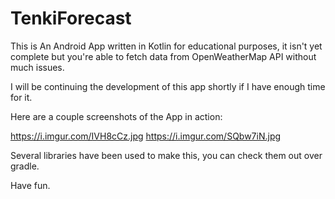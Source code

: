 # TenkiForecast

This is An Android App written in Kotlin for educational purposes, it isn't yet complete but you're able to fetch data from OpenWeatherMap API without much issues.

I will be continuing the development of this app shortly if I have enough time for it.

Here are a couple screenshots of the App in action:

https://i.imgur.com/IVH8cCz.jpg  https://i.imgur.com/SQbw7iN.jpg

Several libraries have been used to make this, you can check them out over gradle.

Have fun.
